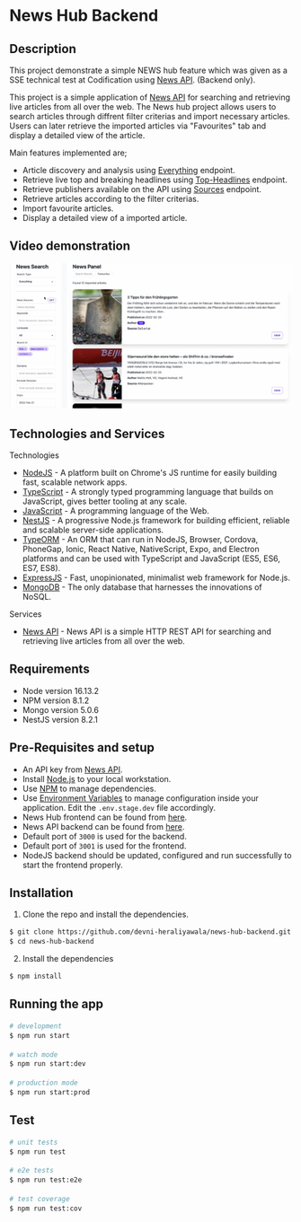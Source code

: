 # News Hub Backend

## Description
This project demonstrate a simple NEWS hub feature which was given as a SSE technical test at Codification using [News API](https://newsapi.org/). (Backend only). 

This project is a simple application of [News API](https://newsapi.org/) for searching and retrieving live articles from all over the web. The News hub project allows users to search articles through diffrent filter criterias and import necessary articles. Users can later retrieve the imported articles via "Favourites" tab and display a detailed view of the article.

Main features implemented are;

- Article discovery and analysis using [Everything](https://newsapi.org/docs/endpoints/everything) endpoint.
- Retrieve live top and breaking headlines using [Top-Headlines](https://newsapi.org/docs/endpoints/top-headlines) endpoint.
- Retrieve publishers available on the API using [Sources](https://newsapi.org/docs/endpoints/sources) endpoint.
- Retrieve articles according to the filter criterias.
- Import favourite articles.
- Display a detailed view of a imported article.

## Video demonstration

[![Watch the video](https://github.com/devni-heraliyawala/news-hub-backend/blob/master/Codification%20Assignment%20Video%20Thumbnail.png)](https://drive.google.com/file/d/1YGQ2ZkK_87r-qj2W01O3BqE_wXGU1wnJ/view?usp=sharing)

## Technologies and Services
Technologies
- [NodeJS](https://nodejs.org/) -  A platform built on Chrome's JS runtime for easily building fast, scalable network apps.
- [TypeScript](https://www.typescriptlang.org/) - A strongly typed programming language that builds on JavaScript, gives better tooling at any scale.
- [JavaScript](https://www.w3schools.com/js/default.asp) - A programming language of the Web.
- [NestJS](https://github.com/nestjs/nest) - A progressive Node.js framework for building efficient, reliable and scalable server-side applications.
- [TypeORM](https://typeorm.io/) -  An ORM that can run in NodeJS, Browser, Cordova, PhoneGap, Ionic, React Native, NativeScript, Expo, and Electron platforms and can be used with TypeScript and JavaScript (ES5, ES6, ES7, ES8).
- [ExpressJS](http://expressjs.com/) - Fast, unopinionated, minimalist web framework for Node.js.
- [MongoDB](http://www.mongodb.org/) - The only database that harnesses the innovations of NoSQL.

Services
- [News API](https://newsapi.org/) - News API is a simple HTTP REST API for searching and retrieving live articles from all over the web.

## Requirements 
- Node version 16.13.2
- NPM version 8.1.2
- Mongo version 5.0.6
- NestJS version 8.2.1

## Pre-Requisites and setup
- An API key from [News API](https://newsapi.org/account).
- Install [Node.js](https://nodejs.org/) to your local workstation.
- Use [NPM](https://www.npmjs.com/) to manage dependencies.
- Use [Environment Variables]() to manage configuration inside your application. Edit the `.env.stage.dev` file accordingly.
- News Hub frontend can be found from [here](https://github.com/devni-heraliyawala/news-hub-frontend).
- News API backend can be found from [here](https://github.com/devni-heraliyawala/news-hub-backend).
- Default port of `3000` is used for the backend.
- Default port of `3001` is used for the frontend.
- NodeJS backend should be updated, configured and run successfully to start the frontend properly.

## Installation
1. Clone the repo and install the dependencies.
```bash
$ git clone https://github.com/devni-heraliyawala/news-hub-backend.git
$ cd news-hub-backend

```
2. Install the dependencies
```bash
$ npm install
```


## Running the app

```bash
# development
$ npm run start

# watch mode
$ npm run start:dev

# production mode
$ npm run start:prod
```

## Test

```bash
# unit tests
$ npm run test

# e2e tests
$ npm run test:e2e

# test coverage
$ npm run test:cov
```

